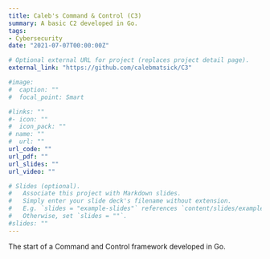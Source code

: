 ```yaml
---
title: Caleb's Command & Control (C3)
summary: A basic C2 developed in Go.
tags:
- Cybersecurity
date: "2021-07-07T00:00:00Z"

# Optional external URL for project (replaces project detail page).
external_link: "https://github.com/calebmatsick/C3"

#image:
#  caption: ""
#  focal_point: Smart

#links: ""
#- icon: ""
#  icon_pack: ""
# name: ""
#  url: ""
url_code: ""
url_pdf: ""
url_slides: ""
url_video: ""

# Slides (optional).
#   Associate this project with Markdown slides.
#   Simply enter your slide deck's filename without extension.
#   E.g. `slides = "example-slides"` references `content/slides/example-slides.md`.
#   Otherwise, set `slides = ""`.
#slides: ""
---
```


The start of a Command and Control framework developed in Go.
